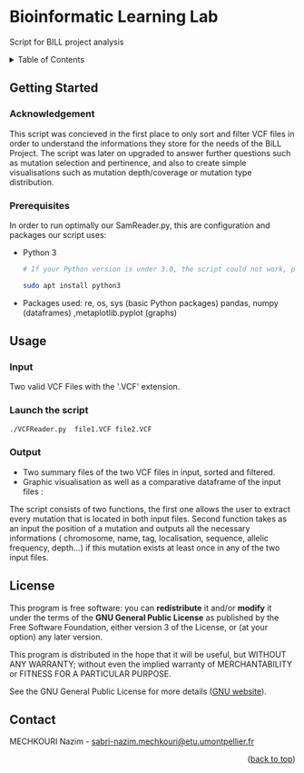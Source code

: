 # Bioinformatic Learning Lab
Script for BILL project analysis


<!-- TABLE OF CONTENTS -->
<details>
  <summary>Table of Contents</summary>
  <ol>
    <li>
      <a href="#getting-started">Getting Started</a>
      <ul>
        <li><a href="#Acknowledgement">Acknowledgement</a></li>
        <li><a href="#prerequisites">Prerequisites</a></li>       
      </ul>
    </li>
    <li><a href="#usage">Usage</a></li>
    <li><a href="#license">License</a></li>
    <li><a href="#contact">Contact</a></li>
  </ol>
</details>



<!-- GETTING STARTED -->
## Getting Started


### Acknowledgement

This script was concieved in the first place to only sort and filter VCF files in order to understand the informations they store for the needs of the BiLL Project. The script was later on upgraded to answer further questions such as mutation selection and pertinence, and also to create simple visualisations such as mutation depth/coverage or mutation type distribution.

### Prerequisites

In order to run optimally our SamReader.py, this are configuration and packages our script uses:

* Python 3
  ```sh
  # If your Python version is under 3.0, the script could not work, please install Python 3.0:
  
  sudo apt install python3
  ```
  
* Packages used: re, os, sys (basic Python packages) pandas, numpy (dataframes) ,metaplotlib.pyplot (graphs)


## Usage

### Input

Two valid VCF Files with the '.VCF' extension.

### Launch the script

```sh
./VCFReader.py  file1.VCF file2.VCF 


```

### Output

* Two summary files of the two VCF files in input, sorted and filtered.
* Graphic visualisation as well as a comparative dataframe of the input files :

The script consists of two functions, the first one allows the user to extract every mutation that is located in both input files. Second function takes as an input the position of a mutation and outputs all the necessary informations ( chromosome, name, tag, localisation, sequence, allelic frequency, depth...) if this mutation exists at least once in any of the two input files.




<!-- LICENSE -->
## License

This program is free software: you can **redistribute** it and/or **modify** it under the terms of the **GNU General Public License** as published by the Free Software Foundation, either version 3 of the License, or (at your option) any later version.

This program is distributed in the hope that it will be useful, but WITHOUT ANY WARRANTY; without even the implied warranty of MERCHANTABILITY or FITNESS FOR A PARTICULAR PURPOSE. 

See the GNU General Public License for more details ([GNU website](https://www.gnu.org/licenses/)).



<!-- CONTACT -->
## Contact

MECHKOURI Nazim - [sabri-nazim.mechkouri@etu.umontpellier.fr](mailto:sabri-nazim.mechkouri@etu.umontpellier.fr) 

<p align="right">(<a href="#top">back to top</a>)</p>
